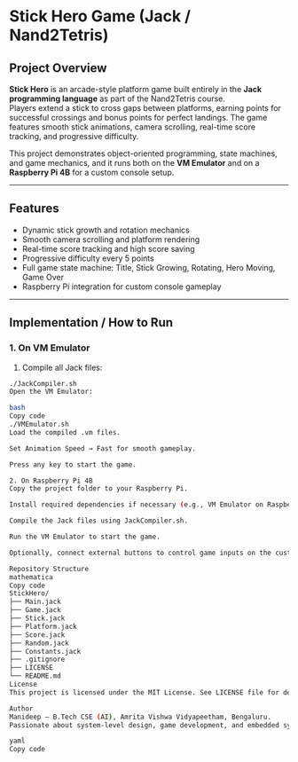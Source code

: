 # Stick Hero Game (Jack / Nand2Tetris)

## Project Overview
**Stick Hero** is an arcade-style platform game built entirely in the **Jack programming language** as part of the Nand2Tetris course.  
Players extend a stick to cross gaps between platforms, earning points for successful crossings and bonus points for perfect landings. The game features smooth stick animations, camera scrolling, real-time score tracking, and progressive difficulty.

This project demonstrates object-oriented programming, state machines, and game mechanics, and it runs both on the **VM Emulator** and on a **Raspberry Pi 4B** for a custom console setup.

---

## Features
- Dynamic stick growth and rotation mechanics  
- Smooth camera scrolling and platform rendering  
- Real-time score tracking and high score saving  
- Progressive difficulty every 5 points  
- Full game state machine: Title, Stick Growing, Rotating, Hero Moving, Game Over  
- Raspberry Pi integration for custom console gameplay  

---

## Implementation / How to Run

### 1. On VM Emulator
1. Compile all Jack files:
```bash
./JackCompiler.sh
Open the VM Emulator:

bash
Copy code
./VMEmulator.sh
Load the compiled .vm files.

Set Animation Speed → Fast for smooth gameplay.

Press any key to start the game.

2. On Raspberry Pi 4B
Copy the project folder to your Raspberry Pi.

Install required dependencies if necessary (e.g., VM Emulator on Raspberry Pi).

Compile the Jack files using JackCompiler.sh.

Run the VM Emulator to start the game.

Optionally, connect external buttons to control game inputs on the custom console.

Repository Structure
mathematica
Copy code
StickHero/
├── Main.jack
├── Game.jack
├── Stick.jack
├── Platform.jack
├── Score.jack
├── Random.jack
├── Constants.jack
├── .gitignore
├── LICENSE
└── README.md
License
This project is licensed under the MIT License. See LICENSE file for details.

Author
Manideep — B.Tech CSE (AI), Amrita Vishwa Vidyapeetham, Bengaluru.
Passionate about system-level design, game development, and embedded systems.

yaml
Copy code
